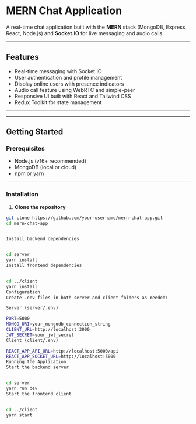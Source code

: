 # MERN Chat Application

A real-time chat application built with the **MERN** stack (MongoDB, Express, React, Node.js) and **Socket.IO** for live messaging and audio calls.

---

## Features

- Real-time messaging with Socket.IO
- User authentication and profile management
- Display online users with presence indicators
- Audio call feature using WebRTC and simple-peer
- Responsive UI built with React and Tailwind CSS
- Redux Toolkit for state management

---


---

## Getting Started

### Prerequisites

- Node.js (v16+ recommended)
- MongoDB (local or cloud)
- npm or yarn

---

### Installation

1. **Clone the repository**

```bash
git clone https://github.com/your-username/mern-chat-app.git
cd mern-chat-app


Install backend dependencies


cd server
yarn install
Install frontend dependencies


cd ../client
yarn install
Configuration
Create .env files in both server and client folders as needed:

Server (server/.env)

PORT=5000
MONGO_URI=your_mongodb_connection_string
CLIENT_URL=http://localhost:3000
JWT_SECRET=your_jwt_secret
Client (client/.env)

REACT_APP_API_URL=http://localhost:5000/api
REACT_APP_SOCKET_URL=http://localhost:5000
Running the Application
Start the backend server


cd server
yarn run dev
Start the frontend client


cd ../client
yarn start

